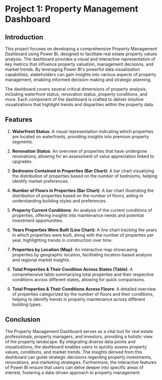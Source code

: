 # Project 1: Property Management Dashboard

## Introduction

This project focuses on developing a comprehensive Property Management Dashboard using Power BI, designed to facilitate real estate property values analysis. The dashboard provides a visual and interactive representation of key metrics that influence property valuation, management decisions, and market trends. By leveraging Power BI's powerful data visualization capabilities, stakeholders can gain insights into various aspects of property management, enabling informed decision-making and strategic planning.

The dashboard covers several critical dimensions of property analysis, including waterfront status, renovation status, property conditions, and more. Each component of the dashboard is crafted to deliver intuitive visualizations that highlight trends and disparities within the property data.

## Features

1. **Waterfront Status**: A visual representation indicating which properties are located on waterfronts, providing insights into premium property segments.

2. **Renovation Status**: An overview of properties that have undergone renovations, allowing for an assessment of value appreciation linked to upgrades.

3. **Bedrooms Contained in Properties (Bar Chart)**: A bar chart visualizing the distribution of properties based on the number of bedrooms, helping identify market preferences.

4. **Number of Floors in Properties (Bar Chart)**: A bar chart illustrating the distribution of properties based on the number of floors, aiding in understanding building styles and preferences.

5. **Property Current Conditions**: An analysis of the current conditions of properties, offering insights into maintenance needs and potential investment opportunities.

6. **Years Properties Were Built (Line Chart)**: A line chart tracking the years in which properties were built, along with the number of properties per year, highlighting trends in construction over time.

7. **Properties by Location (Map)**: An interactive map showcasing properties by geographic location, facilitating location-based analysis and regional market insights.

8. **Total Properties & Their Condition Across States (Table)**: A comprehensive table summarizing total properties and their respective conditions across different states, allowing for quick comparisons.

9. **Total Properties & Their Conditions Across Floors**: A detailed overview of properties categorized by the number of floors and their conditions, helping to identify trends in property maintenance across different building types.

## Conclusion

The Property Management Dashboard serves as a vital tool for real estate professionals, property managers, and investors, providing a holistic view of the property landscape. By integrating diverse data points and visualizations, the dashboard enables users to quickly assess property values, conditions, and market trends.
The insights derived from this dashboard can guide strategic decisions regarding property investments, renovations, and marketing strategies. Furthermore, the interactive features of Power BI ensure that users can delve deeper into specific areas of interest, fostering a data-driven approach to property management.

